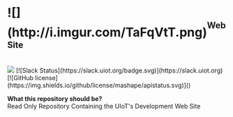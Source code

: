 <h1>![](http://i.imgur.com/TaFqVtT.png)<sup><sup>Web Site</sup></sup><sub><sub><sup></h1></sup></sub></sub>
<br>
<a href="https://zenhub.com"><img src="https://raw.githubusercontent.com/ZenHubIO/support/master/zenhub-badge.png"></a> [![Slack Status](https://slack.uiot.org/badge.svg)](https://slack.uiot.org) [![GitHub license](https://img.shields.io/github/license/mashape/apistatus.svg)]()

<b>What this repository should be?</b><br>
Read Only Repository Containing the UIoT's Development Web Site
